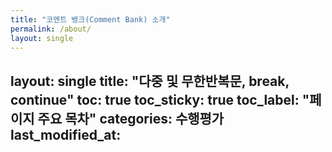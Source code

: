 ```yaml
---
title: "코멘트 뱅크(Comment Bank) 소개" 
permalink: /about/
layout: single
---
```

layout: single
title: "다중 및 무한반복문, break, continue"
toc: true
toc_sticky: true
toc_label: "페이지 주요 목차" 
categories: 수행평가
last_modified_at: 
---
